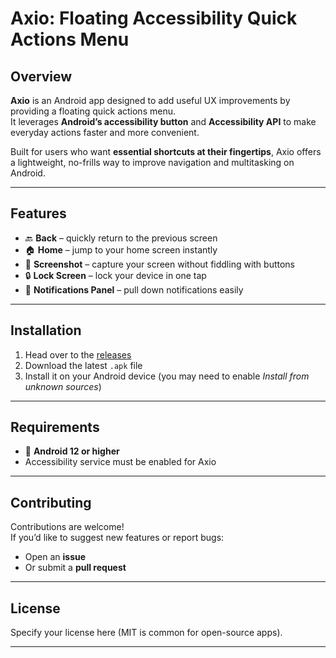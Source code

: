 # Axio: Floating Accessibility Quick Actions Menu

## Overview
**Axio** is an Android app designed to add useful UX improvements by providing a floating quick actions menu.  
It leverages **Android’s accessibility button** and **Accessibility API** to make everyday actions faster and more convenient.

Built for users who want **essential shortcuts at their fingertips**, Axio offers a lightweight, no-frills way to improve navigation and multitasking on Android.

---

## Features
- 🔙 **Back** – quickly return to the previous screen
- 🏠 **Home** – jump to your home screen instantly
- 📸 **Screenshot** – capture your screen without fiddling with buttons
- 🔒 **Lock Screen** – lock your device in one tap
- 🔔 **Notifications Panel** – pull down notifications easily

---

## Installation
1. Head over to the [releases](https://github.com/bhashanaliyanage/VirtualBackButton/releases)
2. Download the latest `.apk` file
3. Install it on your Android device (you may need to enable *Install from unknown sources*)

---

## Requirements
- 📱 **Android 12 or higher**
- Accessibility service must be enabled for Axio

---

## Contributing
Contributions are welcome!  
If you’d like to suggest new features or report bugs:
- Open an **issue**
- Or submit a **pull request**

---

## License
Specify your license here (MIT is common for open-source apps).

---
